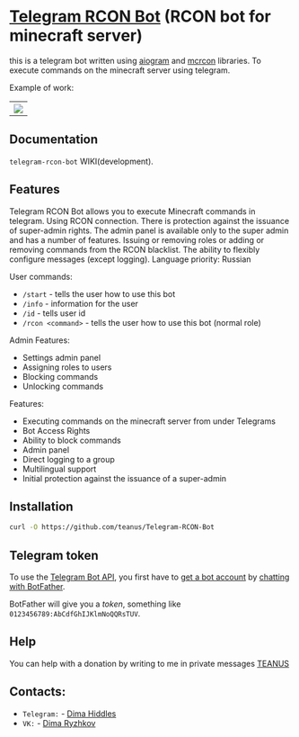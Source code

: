
# [Telegram RCON Bot](https://github.com/teanus/Telegram-RCON-Bot) (RCON bot for minecraft server)
this is a telegram bot written using [aiogram](https://pypi.org/project/aiogram/) and [mcrcon](https://pypi.org/project/mcrcon/) libraries. To execute commands on the minecraft server using telegram.

Example of work:

<table>
<tr>
<th><img src="https://sun1.dataix-kz-akkol.userapi.com/s/v1/if2/SPK2N5FokOHJbxsevGRaSghtr4EFkXzNyd9J-L9DMyhULyLxjCc3o8MDYcrGCW7WEpl1YyvjmqWC8Km_3qbCHWkX.jpg?size=1080x856&quality=95&type=album" /></th>
</tr>
</table>


## Documentation


`telegram-rcon-bot` WIKI(development).



## Features

Telegram RCON Bot allows you to execute Minecraft commands in telegram. Using RCON connection. 
There is protection against the issuance of super-admin rights. 
The admin panel is available only to the super admin and has a number of features. Issuing or removing roles or adding or removing commands from the RCON blacklist. 
The ability to flexibly configure messages (except logging). Language priority: Russian

User commands:
* `/start` - tells the user how to use this bot
* `/info` - information for the user
* `/id` - tells user id
* `/rcon <command>` - tells the user how to use this bot (normal role)

Admin Features:
* Settings admin panel
* Assigning roles to users
* Blocking commands
* Unlocking commands


Features:
* Executing commands on the minecraft server from under Telegrams
* Bot Access Rights
* Ability to block commands
* Admin panel
* Direct logging to a group
* Multilingual support
* Initial protection against the issuance of a super-admin


## Installation


```bash
curl -O https://github.com/teanus/Telegram-RCON-Bot
```

## Telegram token

To use the [Telegram Bot API](https://core.telegram.org/bots/api), 
you first have to [get a bot account](https://core.telegram.org/bots) 
by [chatting with BotFather](https://core.telegram.org/bots#6-botfather).

BotFather will give you a *token*, something like `0123456789:AbCdfGhIJKlmNoQQRsTUV`.

## Help

You can help with a donation by writing to me in private messages [TEANUS](https://t.me/teanus)

## Contacts:
* `Telegram:` - [Dima Hiddles](https://t.me/teanus)
* `VK:` - [Dima Ryzhkov](https://vk.com/dimawinchester)
